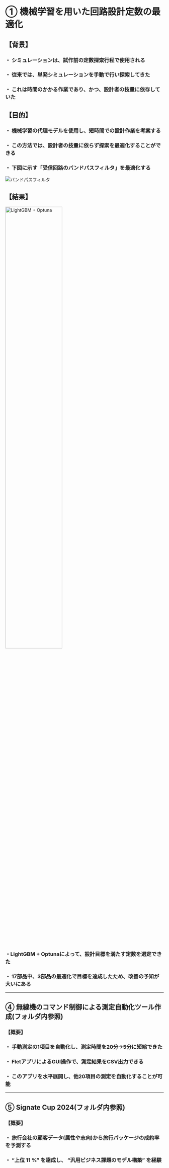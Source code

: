 # ① 機械学習を用いた回路設計定数の最適化 

## 【背景】

### ・ シミュレーションは、試作前の定数探索行程で使用される
### ・ 従来では、単発シミュレーションを手動で行い探索してきた
### ・ これは時間のかかる作業であり、かつ、設計者の技量に依存していた

## 【目的】

### ・ 機械学習の代理モデルを使用し、短時間での設計作業を考案する
### ・ この方法では、設計者の技量に依らず探索を最適化することができる
### ・ 下図に示す「受信回路のバンドパスフィルタ」を最適化する

<img src="https://github.com/yosuke999/product/blob/images/BPF2.png" alt="バンドパスフィルタ" title="バンドパスフィルタ">

## 【結果】

<img src="https://github.com/yosuke999/product/blob/images/%E8%A8%AD%E8%A8%88%E3%83%91%E3%83%A9%E3%83%A1%E3%83%BC%E3%82%BF2.png" style="width: 60%; height: auto" alt="LightGBM + Optuna" title="LightGBM + Optuna">

### ・LightGBM + Optunaによって、設計目標を満たす定数を選定できた
### ・ 17部品中、3部品の最適化で目標を達成したため、改善の予知が大いにある

---------------------------------------

## ④ 無線機のコマンド制御による測定自動化ツール作成(フォルダ内参照)

### 【概要】

### ・ 手動測定の1項目を自動化し、測定時間を20分→5分に短縮できた
### ・ FletアプリによるGUI操作で、測定結果をCSV出力できる
### ・ このアプリを水平展開し、他20項目の測定を自動化することが可能



---------------------------------------

## ⑤ Signate Cup 2024(フォルダ内参照)

### 【概要】

### ・ 旅行会社の顧客データ(属性や志向)から旅行パッケージの成約率を予測する
### ・  “上位 11 %” を達成し、 “汎用ビジネス課題のモデル構築” を経験
